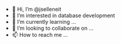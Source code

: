 - 👋 Hi, I’m @jselleneit
- 👀 I’m interested in database development
- 🌱 I’m currently learning ...
- 💞️ I’m looking to collaborate on ...
- 📫 How to reach me ...

<!---
jselleneit/jselleneit is a ✨ special ✨ repository because its `README.md` (this file) appears on your GitHub profile.
You can click the Preview link to take a look at your changes.
--->
